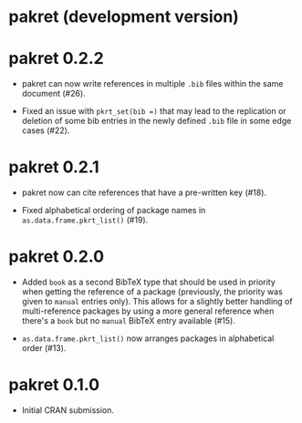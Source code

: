 # pakret (development version)

# pakret 0.2.2

* pakret can now write references in multiple `.bib` files within the same document (#26).

* Fixed an issue with `pkrt_set(bib =)` that may lead to the replication or deletion of some bib entries in the newly defined `.bib` file in some edge cases (#22).

# pakret 0.2.1

* pakret now can cite references that have a pre-written key (#18).

* Fixed alphabetical ordering of package names in `as.data.frame.pkrt_list()` (#19).

# pakret 0.2.0

* Added `book` as a second BibTeX type that should be used in priority when getting the reference of a package (previously, the priority was given to `manual` entries only). This allows for a slightly better handling of multi-reference packages by using a more general reference when there's a `book` but no `manual` BibTeX entry available (#15).

* `as.data.frame.pkrt_list()` now arranges packages in alphabetical order (#13).

# pakret 0.1.0

* Initial CRAN submission.
